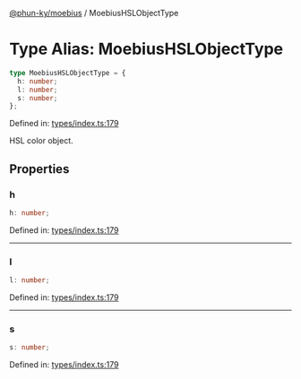 [@phun-ky/moebius](../index.md) / MoebiusHSLObjectType

# Type Alias: MoebiusHSLObjectType

```ts
type MoebiusHSLObjectType = {
  h: number;
  l: number;
  s: number;
};
```

Defined in: [types/index.ts:179](https://github.com/phun-ky/moebius/blob/main/src/types/index.ts#L179)

HSL color object.

## Properties

### h

```ts
h: number;
```

Defined in: [types/index.ts:179](https://github.com/phun-ky/moebius/blob/main/src/types/index.ts#L179)

---

### l

```ts
l: number;
```

Defined in: [types/index.ts:179](https://github.com/phun-ky/moebius/blob/main/src/types/index.ts#L179)

---

### s

```ts
s: number;
```

Defined in: [types/index.ts:179](https://github.com/phun-ky/moebius/blob/main/src/types/index.ts#L179)
